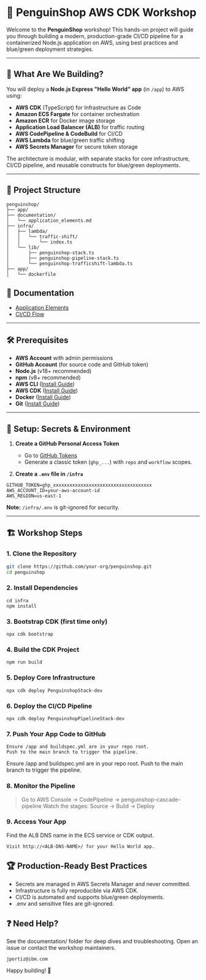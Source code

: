 # 🐧 PenguinShop AWS CDK Workshop

Welcome to the **PenguinShop** workshop! This hands-on project will guide you through building a modern, production-grade CI/CD pipeline for a containerized Node.js application on AWS, using best practices and blue/green deployment strategies.

---

## 🚀 What Are We Building?

You will deploy a **Node.js Express "Hello World" app** (in `/app`) to AWS using:

- **AWS CDK** (TypeScript) for Infrastructure as Code
- **Amazon ECS Fargate** for container orchestration
- **Amazon ECR** for Docker image storage
- **Application Load Balancer (ALB)** for traffic routing
- **AWS CodePipeline & CodeBuild** for CI/CD
- **AWS Lambda** for blue/green traffic shifting
- **AWS Secrets Manager** for secure token storage

The architecture is modular, with separate stacks for core infrastructure, CI/CD pipeline, and reusable constructs for blue/green deployments.

---

## 📂 Project Structure
```
penguinshop/
├── app/                       
├── documentation/
│   └── application_elements.md
├── infra/
│   ├── lambda/
│   │   └── traffic-shift/
│   │       └── index.ts
│   └── lib/
│       ├── penguinshop-stack.ts
│       ├── penguinshop-pipeline-stack.ts
│       └── penguinshop-trafficshift-lambda.ts
├── app/                  
│   └── dockerfile
```

## 📖 Documentation

- [Application Elements](documentation/application_elements.md)
- [CI/CD Flow](documentation/application_flow.md)

---

## 🛠️ Prerequisites

- **AWS Account** with admin permissions
- **GitHub Account** (for source code and GitHub token)
- **Node.js** (v18+ recommended)
- **npm** (v8+ recommended)
- **AWS CLI** ([Install Guide](https://docs.aws.amazon.com/cli/latest/userguide/getting-started-install.html))
- **AWS CDK** ([Install Guide](https://docs.aws.amazon.com/cdk/v2/guide/getting_started.html))
- **Docker** ([Install Guide](https://www.docker.com/products/docker-desktop))
- **Git** ([Install Guide](https://git-scm.com/book/en/v2/Getting-Started-Installing-Git))

---

## 🔐 Setup: Secrets & Environment

1. **Create a GitHub Personal Access Token**  
   - Go to [GitHub Tokens](https://github.com/settings/tokens)
   - Generate a classic token (`ghp_...`) with `repo` and `workflow` scopes.

2. **Create a `.env` file in `/infra`**  
```
GITHUB_TOKEN=ghp_xxxxxxxxxxxxxxxxxxxxxxxxxxxxxxxxxxxx AWS_ACCOUNT_ID=your-aws-account-id
AWS_REGION=us-east-1
```
**Note:** `/infra/.env` is git-ignored for security.

---

## 🏗️ Workshop Steps

### 1. **Clone the Repository**

```sh
git clone https://github.com/your-org/penguinshop.git
cd penguinshop
```
### 2. Install Dependencies
```
cd infra
npm install
```

### 3. Bootstrap CDK (first time only)
```
npx cdk bootstrap
```

### 4. Build the CDK Project
```
npm run build
```

### 5. Deploy Core Infrastructure
```
npx cdk deploy PenguinshopStack-dev
```

### 6. Deploy the CI/CD Pipeline
```
npx cdk deploy PenguinshopPipelineStack-dev
```

### 7. Push Your App Code to GitHub
```
Ensure /app and buildspec.yml are in your repo root.
Push to the main branch to trigger the pipeline.
```

Ensure /app and buildspec.yml are in your repo root.
Push to the main branch to trigger the pipeline.

### 8. Monitor the Pipeline
> Go to AWS Console → CodePipeline → penguinshop-cascade-pipeline
Watch the stages: Source → Build → Deploy

### 9. Access Your App
Find the ALB DNS name in the ECS service or CDK output.
```
Visit http://<ALB-DNS-NAME>/ for your Hello World app.
```

## 🏆 Production-Ready Best Practices
- Secrets are managed in AWS Secrets Manager and never committed.
- Infrastructure is fully reproducible via AWS CDK.
- CI/CD is automated and supports blue/green deployments.
- .env and sensitive files are git-ignored.

## ❓ Need Help?
See the documentation/ folder for deep dives and troubleshooting.
Open an issue or contact the workshop maintainers.
```
jportiz@ibm.com
```
Happy building! 🐧

